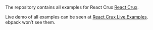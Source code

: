 The repository contains all examples for React Crux [React Crux](https://github.com/curefit/react-crux).

Live demo of all examples can be seen at [React Crux Live Examples](https://curefit.github.io/react-crux-examples/).
ebpack won’t see them.
